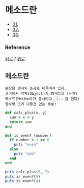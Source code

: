 # 메소드란
* [01. ](#1)
* [02. ](#2)
* [03. ](#3)

### Reference
[뒤로](../README.md) / [위로](#컨탠츠-제목)

## 메소드란
    문장은 명사와 동사로 이루어져 있다.
    루비에서 객체(Object)가 명사이고 (누가)
    메소드(Method)가 동사이다. (...을 한다)
    함수랑 크게 다를건 없는 부분!

```ruby
def calc_plus(x, y)
  sum = x + y
  return sum
end

def is_even? (number)
  if number % 2 == 0
    puts "even"
  else
    puts "odd"
  end
end

puts calc_plus(5, 7)
puts is_even?(5)
puts is_even?(4)
```
